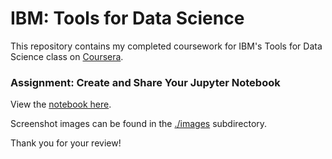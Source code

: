 # IBM: Tools for Data Science

This repository contains my completed coursework for IBM's Tools for Data Science class on [Coursera](https://www.coursera.org/learn/open-source-tools-for-data-science).

### Assignment: Create and Share Your Jupyter Notebook

View the [notebook here](./DataScienceEcosystem.ipynb). 

Screenshot images can be found in the [./images](./images) subdirectory.

Thank you for your review!